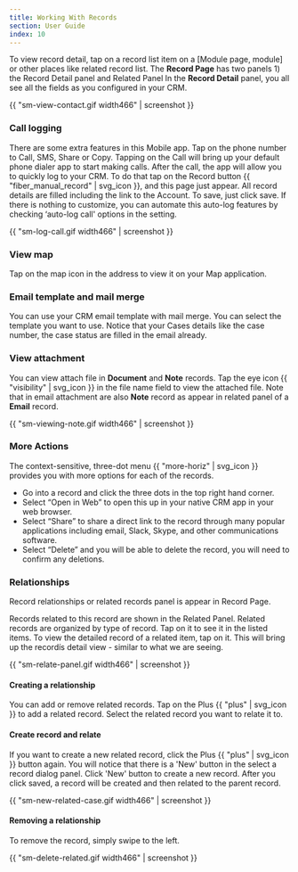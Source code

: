```yaml
---
title: Working With Records
section: User Guide
index: 10
---
```


To view record detail, tap on a record list item on a [Module page, module] or other places like related record list. The **Record Page** has two panels 1) the Record Detail panel and Related Panel In the **Record Detail** panel, you all see all the fields as you configured in your CRM.

{{ "sm-view-contact.gif width466" | screenshot }}

### Call logging

There are some extra features in this Mobile app. Tap on the phone number to Call, SMS, Share or Copy. Tapping on the Call will bring up your default phone dialer app to start making calls. After the call, the app will allow you to quickly log to your CRM. To do that tap on the Record button {{ "fiber_manual_record" | svg_icon }}, and this page just appear. All record details are filled including the link to the Account. To save, just click save. If there is nothing to customize, you can automate this auto-log features by checking ‘auto-log call' options in the setting.

{{ "sm-log-call.gif width466" | screenshot }}

### View map

Tap on the map icon in the address to view it on your Map application.

### Email template and mail merge

You can use your CRM email template with mail merge. You can select the template you want to use. Notice that your Cases details like the case number, the case status are filled in the email already.

### View attachment

You can view attach file in **Document** and **Note** records. Tap the eye icon {{ "visibility" | svg_icon }} in the file name field to view the attached file. Note that in email attachment are also **Note** record as appear in related panel of a **Email** record.

{{ "sm-viewing-note.gif width466" | screenshot }}


### More Actions

The context-sensitive, three-dot menu {{ "more-horiz" | svg_icon }} provides you with more options for each of the records.

* Go into a record and click the three dots in the top right hand corner.
* Select “Open in Web” to open this up in your native CRM app in your web browser.
* Select “Share” to share a direct link to the record through many popular applications including email, Slack, Skype, and other communications software.
* Select “Delete” and you will be able to delete the record, you will need to confirm any deletions.


### Relationships

Record relationships or related records panel is appear in Record Page.


Records related to this record are shown in the Related Panel. Related records are organized by type of record. Tap on it to see it in the listed items. To view the detailed record of a related item, tap on it. This will bring up the recordís detail view - similar to what we are seeing.

{{ "sm-relate-panel.gif width466" | screenshot }}


#### Creating a relationship

You can add or remove related records. Tap on the Plus {{ "plus" | svg_icon }} to add a related record. Select the related record you want to relate it to.

#### Create record and relate

If you want to create a new related record, click the Plus {{ "plus" | svg_icon }} button again. You will notice that there is a 'New' button in the select a record dialog panel. Click 'New' button to create a new record. After you click saved, a record will be created and then related to the parent record.

{{ "sm-new-related-case.gif width466" | screenshot }}

#### Removing a relationship

To remove the record, simply swipe to the left.

{{ "sm-delete-related.gif width466" | screenshot }}
